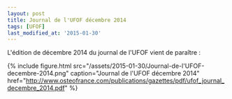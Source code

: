 ```yaml
---
layout: post
title: Journal de l'UFOF décembre 2014
tags: [UFOF]
last_modified_at: '2015-01-30'
---
```


L'édition de décembre 2014 du journal de l'UFOF vient de paraître :

{% include figure.html src="/assets/2015-01-30/Journal-de-l'UFOF-decembre-2014.png" caption="Journal de l'UFOF décembre 2014" href="http://www.osteofrance.com/publications/gazettes/pdf/ufof_journal_decembre_2014.pdf" %}

